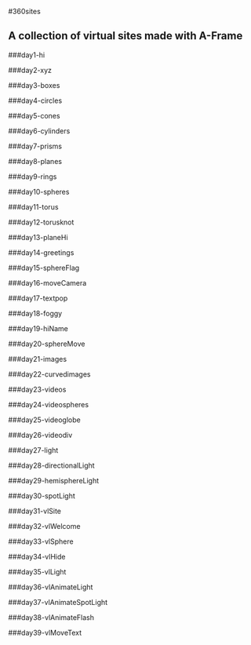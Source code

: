 #360sites
## A collection of virtual sites made with A-Frame


###day1-hi

###day2-xyz

###day3-boxes

###day4-circles

###day5-cones

###day6-cylinders

###day7-prisms

###day8-planes

###day9-rings

###day10-spheres

###day11-torus

###day12-torusknot

###day13-planeHi

###day14-greetings

###day15-sphereFlag

###day16-moveCamera

###day17-textpop

###day18-foggy

###day19-hiName

###day20-sphereMove

###day21-images

###day22-curvedimages

###day23-videos

###day24-videospheres

###day25-videoglobe

###day26-videodiv

###day27-light

###day28-directionalLight

###day29-hemisphereLight

###day30-spotLight

###day31-vlSite

###day32-vlWelcome

###day33-vlSphere

###day34-vlHide

###day35-vlLight

###day36-vlAnimateLight

###day37-vlAnimateSpotLight

###day38-vlAnimateFlash

###day39-vlMoveText
